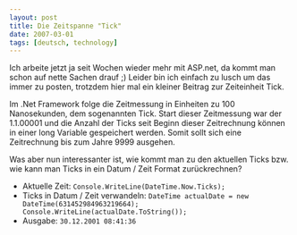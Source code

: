 ```yaml
---
layout: post
title: Die Zeitspanne "Tick"
date: 2007-03-01
tags: [deutsch, technology]
---
```


Ich arbeite jetzt ja seit Wochen wieder mehr mit ASP.net, da kommt man schon auf nette Sachen drauf ;) Leider bin ich einfach zu lusch um das immer zu posten, trotzdem hier mal ein kleiner Beitrag zur Zeiteinheit Tick.

Im .Net Framework folge die Zeitmessung in Einheiten zu 100 Nanosekunden, dem sogenannten Tick. Start dieser Zeitmessung war der 1.1.00001 und die Anzahl der Ticks seit Beginn dieser Zeitrechnung können in einer long Variable gespeichert werden. Somit sollt sich eine Zeitrechnung bis zum Jahre 9999 ausgehen.

Was aber nun interessanter ist, wie kommt man zu den aktuellen Ticks bzw. wie kann man Ticks in ein Datum / Zeit Format zurückrechnen?

* Aktuelle Zeit: `Console.WriteLine(DateTime.Now.Ticks);`
* Ticks in Datum / Zeit verwandeln: `DateTime actualDate = new DateTime(631452984963219664); Console.WriteLine(actualDate.ToString());`
* Ausgabe: `30.12.2001 08:41:36`